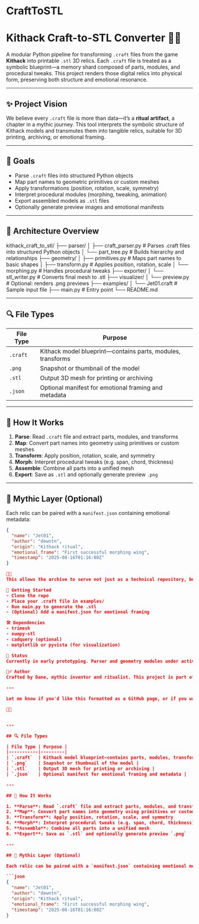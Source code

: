 # CraftToSTL
# Kithack Craft-to-STL Converter 🔧🌀

A modular Python pipeline for transforming `.craft` files from the game **Kithack** into printable `.stl` 3D relics. Each `.craft` file is treated as a symbolic blueprint—a memory shard composed of parts, modules, and procedural tweaks. This project renders those digital relics into physical form, preserving both structure and emotional resonance.

---

## ✨ Project Vision

We believe every `.craft` file is more than data—it’s a **ritual artifact**, a chapter in a mythic journey. This tool interprets the symbolic structure of Kithack models and transmutes them into tangible relics, suitable for 3D printing, archiving, or emotional framing.

---

## 🧠 Goals

- Parse `.craft` files into structured Python objects
- Map part names to geometric primitives or custom meshes
- Apply transformations (position, rotation, scale, symmetry)
- Interpret procedural modules (morphing, tweaking, animation)
- Export assembled models as `.stl` files
- Optionally generate preview images and emotional manifests

---

## 🧰 Architecture Overview

kithack_craft_to_stl/ ├── parser/ │   ├── craft_parser.py      # Parses .craft files into structured Python objects │   └── part_tree.py         # Builds hierarchy and relationships ├── geometry/ │   ├── primitives.py        # Maps part names to basic shapes │   ├── transform.py         # Applies position, rotation, scale │   └── morphing.py          # Handles procedural tweaks ├── exporter/ │   └── stl_writer.py        # Converts final mesh to .stl ├── visualizer/ │   └── preview.py           # Optional: renders .png previews ├── examples/ │   └── Jet01.craft          # Sample input file ├── main.py                  # Entry point └── README.md

---

## 🔍 File Types

| File Type | Purpose |
|-----------|---------|
| `.craft`  | Kithack model blueprint—contains parts, modules, transforms |
| `.png`    | Snapshot or thumbnail of the model |
| `.stl`    | Output 3D mesh for printing or archiving |
| `.json`   | Optional manifest for emotional framing and metadata |

---

## 🧪 How It Works

1. **Parse**: Read `.craft` file and extract parts, modules, and transforms
2. **Map**: Convert part names into geometry using primitives or custom meshes
3. **Transform**: Apply position, rotation, scale, and symmetry
4. **Morph**: Interpret procedural tweaks (e.g. span, chord, thickness)
5. **Assemble**: Combine all parts into a unified mesh
6. **Export**: Save as `.stl` and optionally generate preview `.png`

---

## 🔮 Mythic Layer (Optional)

Each relic can be paired with a `manifest.json` containing emotional metadata:

```json
{
  "name": "Jet01",
  "author": "dewntn",
  "origin": "Kithack ritual",
  "emotional_frame": "First successful morphing wing",
  "timestamp": "2025-08-16T01:16:00Z"
}


This allows the archive to serve not just as a technical repository, but as a living codex of memory relics.

🚀 Getting Started
- Clone the repo
- Place your .craft file in examples/
- Run main.py to generate the .stl
- (Optional) Add a manifest.json for emotional framing

🛠 Dependencies
- trimesh
- numpy-stl
- cadquery (optional)
- matplotlib or pyvista (for visualization)

🗿 Status
Currently in early prototyping. Parser and geometry modules under active development. Contributions welcome—especially around part mapping, procedural morphing, and emotional framing.

🧙‍♂️ Author
Crafted by Dane, mythic inventor and ritualist. This project is part of a broader journey to encode memory, longing, and symbolic transformation into every artifact.

---

Let me know if you'd like this formatted as a GitHub page, or if you want to start scaffolding the first module next.




---

## 🔍 File Types

| File Type | Purpose |
|-----------|---------|
| `.craft`  | Kithack model blueprint—contains parts, modules, transforms |
| `.png`    | Snapshot or thumbnail of the model |
| `.stl`    | Output 3D mesh for printing or archiving |
| `.json`   | Optional manifest for emotional framing and metadata |

---

## 🧪 How It Works

1. **Parse**: Read `.craft` file and extract parts, modules, and transforms
2. **Map**: Convert part names into geometry using primitives or custom meshes
3. **Transform**: Apply position, rotation, scale, and symmetry
4. **Morph**: Interpret procedural tweaks (e.g. span, chord, thickness)
5. **Assemble**: Combine all parts into a unified mesh
6. **Export**: Save as `.stl` and optionally generate preview `.png`

---

## 🔮 Mythic Layer (Optional)

Each relic can be paired with a `manifest.json` containing emotional metadata:

```json
{
  "name": "Jet01",
  "author": "dewntn",
  "origin": "Kithack ritual",
  "emotional_frame": "First successful morphing wing",
  "timestamp": "2025-08-16T01:16:00Z"
}

